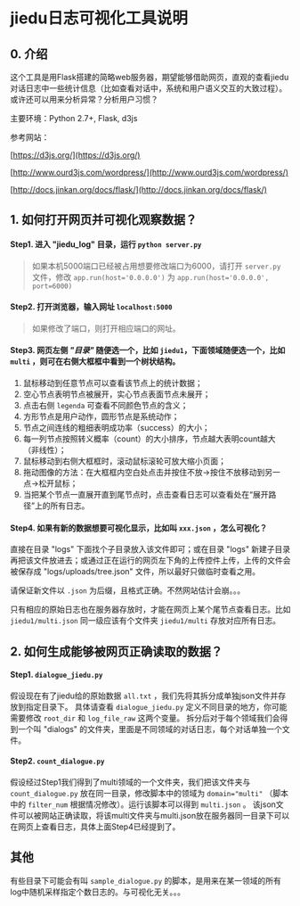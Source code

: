 jiedu日志可视化工具说明
========

## 0. 介绍

这个工具是用Flask搭建的简略web服务器，期望能够借助网页，直观的查看jiedu对话日志中一些统计信息（比如查看对话中，系统和用户语义交互的大致过程）。或许还可以用来分析异常？分析用户习惯？

主要环境：Python 2.7+, Flask, d3js

参考网站：

[https://d3js.org/](https://d3js.org/)

[http://www.ourd3js.com/wordpress/](http://www.ourd3js.com/wordpress/)

[http://docs.jinkan.org/docs/flask/](http://docs.jinkan.org/docs/flask/)

## 1. 如何打开网页并可视化观察数据？

#### Step1. 进入 "jiedu_log" 目录，运行 `python server.py`

> 如果本机5000端口已经被占用想要修改端口为6000，请打开 `server.py` 文件，修改 `app.run(host='0.0.0.0')` 为 `app.run(host='0.0.0.0', port=6000)` 

#### Step2. 打开浏览器，输入网址 `localhost:5000` 

> 如果修改了端口，则打开相应端口的网址。

#### Step3. 网页左侧 *"目录"* 随便选一个，比如 `jiedu1`，下面领域随便选一个，比如`multi` ，则可在右侧大框框中看到一个树状结构。

> 
1. 鼠标移动到任意节点可以查看该节点上的统计数据；
2. 空心节点表明节点被展开，实心节点表面节点未展开；
3. 点击右侧 `legenda` 可查看不同颜色节点的含义；
4. 方形节点是用户动作，圆形节点是系统动作；
5. 节点之间连线的粗细表明成功率（success）的大小；
6. 每一列节点按照转义概率（count）的大小排序，节点越大表明count越大（非线性）；
7. 鼠标移动到右侧大框框时，滚动鼠标滚轮可放大缩小页面；
8. 拖动图像的方法：在大框框内空白处点击并按住不放->按住不放移动到另一点->松开鼠标；
9. 当把某个节点一直展开直到尾节点时，点击查看日志可以查看处在“展开路径”上的所有日志。

#### Step4. 如果有新的数据想要可视化显示，比如叫 `xxx.json` ，怎么可视化？

> 
直接在目录 "logs" 下面找个子目录放入该文件即可；或在目录 "logs" 新建子目录再把该文件放进去；或通过正在运行的网页左下角的上传控件上传，上传的文件会被保存成 "logs/uploads/tree.json" 文件，所以最好只做临时查看之用。
> 
请保证新文件以 `.json` 为后缀，且格式正确。不然网站估计会崩。。。
> 
只有相应的原始日志也在服务器存放时，才能在网页上某个尾节点查看日志。比如 `jiedu1/multi.json` 同一级应该有个文件夹 `jiedu1/multi` 存放对应所有日志。

## 2. 如何生成能够被网页正确读取的数据？

#### Step1. `dialogue_jiedu.py`

假设现在有了jiedu给的原始数据 `all.txt` ，我们先将其拆分成单独json文件并存放到指定目录下。
具体请查看 `dialogue_jiedu.py` 定义不同目录的地方，你可能需要修改 `root_dir` 和 `log_file_raw` 这两个变量。
拆分后对于每个领域我们会得到一个叫 "dialogs" 的文件夹，里面是不同领域的对话日志，每个对话单独一个文件。

#### Step2. `count_dialogue.py`

假设经过Step1我们得到了multi领域的一个文件夹，我们把该文件夹与 `count_dialogue.py` 放在同一目录，修改脚本中的领域为 `domain="multi"` （脚本中的 `filter_num` 根据情况修改）。运行该脚本可以得到 `multi.json` 。
该json文件可以被网站正确读取，将该multi文件夹与multi.json放在服务器同一目录下可以在网页上查看日志，具体上面Step4已经提到了。

## 其他

有些目录下可能会有叫 `sample_dialogue.py` 的脚本，是用来在某一领域的所有log中随机采样指定个数日志的。与可视化无关。。。

